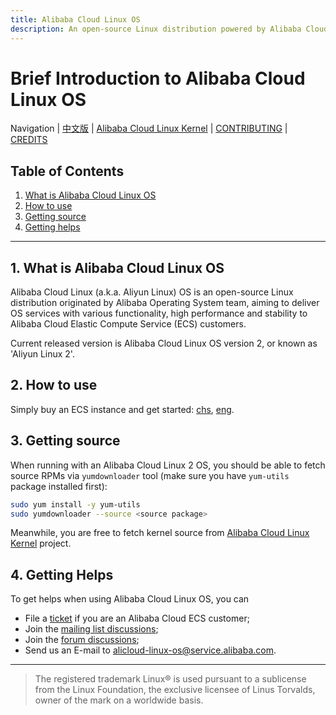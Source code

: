 ```yaml
---
title: Alibaba Cloud Linux OS
description: An open-source Linux distribution powered by Alibaba Cloud
---
```


Brief Introduction to Alibaba Cloud Linux OS
============================================

Navigation | [中文版](zh/os.md) | [Alibaba Cloud Linux Kernel](README.md) | [CONTRIBUTING](CONTRIBUTING.md) | [CREDITS](CREDITS.md)

Table of Contents
-----------------
1. [What is Alibaba Cloud Linux OS](#1-what-is-alibaba-cloud-linux-os)
2. [How to use](#2-how-to-use)
3. [Getting source](#3-getting-source)
4. [Getting helps](#4-getting-helps)

-------------------------

## 1. What is Alibaba Cloud Linux OS

Alibaba Cloud Linux (a.k.a. Aliyun Linux) OS is an open-source Linux distribution originated by Alibaba Operating System team, aiming to deliver OS services with various functionality, high performance and stability to Alibaba Cloud Elastic Compute Service (ECS) customers.

Current released version is Alibaba Cloud Linux OS version 2, or known as 'Aliyun Linux 2'.

## 2. How to use

Simply buy an ECS instance and get started: [chs](https://ecs-buy.aliyun.com/), [eng](https://ecs-buy-intl.aliyun.com/).

## 3. Getting source

When running with an Alibaba Cloud Linux 2 OS, you should be able to fetch source RPMs via `yumdownloader` tool (make sure you have `yum-utils` package installed first):

```bash
sudo yum install -y yum-utils
sudo yumdownloader --source <source package>
```

Meanwhile, you are free to fetch kernel source from [Alibaba Cloud Linux Kernel](https://github.com/alibaba/cloud-kernel) project.

## 4. Getting Helps

To get helps when using Alibaba Cloud Linux OS, you can

+ File a [ticket](https://selfservice.console.aliyun.com/ticket/createIndex) if you are an Alibaba Cloud ECS customer;
+ Join the [mailing list discussions](MAILLIST.md);
+ Join the [forum discussions](https://bbs.aliyun.com/thread/450.html);
+ Send us an E-mail to [alicloud-linux-os@service.alibaba.com](mailto:alicloud-linux-os@service.alibaba.com).

------------------------

> The registered trademark Linux® is used pursuant to a sublicense from the Linux Foundation, the exclusive licensee of Linus Torvalds, owner of the mark on a world­wide basis.
